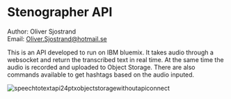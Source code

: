 # Stenographer API

Author: Oliver Sjostrand           
Email: Oliver.Sjostrand@hotmail.se

This is an API developed to run on IBM bluemix.
It takes audio through a websocket and return the transcribed text in real time.
At the same time the audio is recorded and uploaded to Object Storage.
There are also commands available to get hashtags based on the audio inputed.


![speechtotextapi24ptxobjectstoragewithoutapiconnect](https://cloud.githubusercontent.com/assets/22015067/18258808/d574bcde-73dc-11e6-966f-a75abeaf7bb6.jpg)
